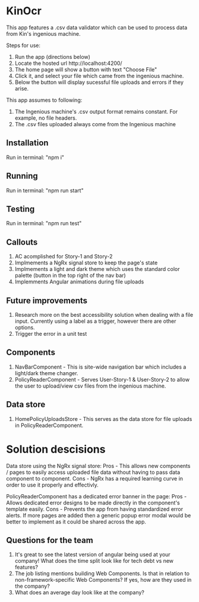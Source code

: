 # KinOcr
This app features a .csv data validator which can be used to process data from Kin's ingenious machine.

Steps for use:
1. Run the app (directions below)
2. Locate the hosted url http://localhost:4200/
3. The home page will show a button with text "Choose File"
4. Click it, and select your file which came from the ingenious machine.
5. Below the button will display sucessful file uploads and errors if they arise.

This app assumes to following:
1. The Ingenious machine's .csv output format remains constant. For example, no file headers.
2. The .csv files uploaded always come from the Ingenious machine

## Installation
Run in terminal: "npm i"

## Running
Run in terminal: "npm run start"

## Testing
Run in terminal: "npm run test"

## Callouts
1. AC acomplished for Story-1 and Story-2
2. Implmements a NgRx signal store to keep the page's state
3. Implmements a light and dark theme which uses the standard color palette (button in the top right of the nav bar)
4. Implemments Angular animations during file uploads

## Future improvements
1. Research more on the best accessibility solution when dealing with a file input. Currently using a label as a trigger, however there are other options.
2. Trigger the error in a unit test

## Components
1. NavBarComponent - This is site-wide navigation bar which includes a light/dark theme changer.
2. PolicyReaderComponent - Serves User-Story-1 & User-Story-2 to allow the user to upload/view csv files from the ingenious machine.

## Data store
1. HomePolicyUploadsStore - This serves as the data store for file uploads in PolicyReaderComponent.

# Solution descisions 
Data store using the NgRx signal store:
Pros - This allows new components / pages to easily access uploaded file data without having to pass data component to component.
Cons - NgRx has a required learning curve in order to use it properly and effectivly.

PolicyReaderComponent has a dedicated error banner in the page:
Pros - Allows dedicated error designs to be made directly in the component's template easily.
Cons - Prevents the app from having standardized error alerts. If more pages are added then a generic popup error modal would be better to implement as it could be shared across the app.

## Questions for the team
1. It's great to see the latest version of angular being used at your company! What does the time split look like for tech debt vs new features?
2. The job listing mentions building Web Components. Is that in relation to non-framework-specific Web Components? If yes, how are they used in the company?
3. What does an average day look like at the company? 